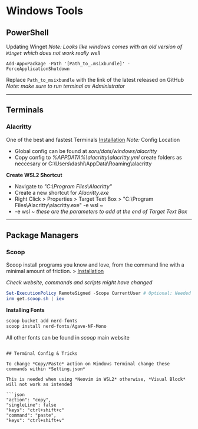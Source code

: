 # Windows Tools

## PowerShell
Updating Winget
*Note: Looks like windows comes with an old version of  `Winget` which does not work really well*
```pwsh
Add-AppxPackage -Path '[Path_to_.msixbundle]' -ForceApplicationShutdown
```
Replace `Path_to_msixbundle` with the link of the latest released on GitHub
*Note: make sure to run terminal as Administrator*

---
## Terminals
### Alacritty
One of the best and fastest Terminals [Installation](https://github.com/alacritty/alacritty)
*Note:* 
Config Location
- Global config can be found at *soru/dots/windows/alacritty*
- Copy config to *%APPDATA%\alacritty\alacritty.yml* create folders as neccesary or C:\Users\dashi\AppData\Roaming\alacritty

**Create WSL2 Shortcut**
- Navigate to *"C:\Program Files\Alacritty"*
- Create a new shortcut for *Alacritty.exe*
- Right Click > Properties > Target Text Box > "C:\Program Files\Alacritty\alacritty.exe" -e wsl ~
- -e wsl ~ *these are the parameters to add at the end of Target Text Box*
---
## Package Managers
### Scoop
Scoop install programs you know and love, from the command line with a minimal amount of friction. > [Installation](https://scoop.sh/)

*Check website, commands and scripts might have changed*
```powershell
Set-ExecutionPolicy RemoteSigned -Scope CurrentUser # Optional: Needed to run a remote script the first time
irm get.scoop.sh | iex
```

**Installing Fonts**
```powershell
scoop bucket add nerd-fonts
scoop install nerd-fonts/Agave-NF-Mono
```
All other fonts can be found in *scoop* main website

```

## Terminal Config & Tricks

To change *Copy/Paste* action on Windows Terminal change these commands within *Setting.json* 

This is needed when using *Neovim in WSL2* otherwise, *Visual Block* will not work as intended

```json
"action": "copy",
"singleLine": false
"keys": "ctrl+shift+c"
"command": "paste",
"keys": "ctrl+shift+v" 
```

